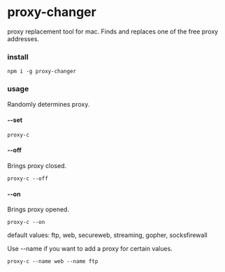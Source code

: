 # proxy-changer
proxy replacement tool for mac. Finds and replaces one of the free proxy addresses.

### install
```
npm i -g proxy-changer
```

### usage
Randomly determines proxy.
#### --set
```
proxy-c
```

#### --off
Brings proxy closed.
```
proxy-c --off
```

#### --on
Brings proxy opened.
```
proxy-c --on
```

default values: ftp, web, secureweb, streaming, gopher, socksfirewall

Use --name if you want to add a proxy for certain values.

```
proxy-c --name web --name ftp
```
